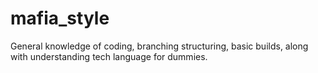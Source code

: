 # mafia_style
General knowledge of coding, branching structuring, basic builds, along with understanding tech language for dummies.
